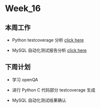 # Week_16

## 本周工作

- Python testcoverage 分析
[click here](https://github.com/microseyuyu/PLCT-Work-repository/blob/main/openkylin/python/Test_coverage.md)

- MySQL 自动化测试报告分析
[click here](https://github.com/microseyuyu/PLCT-Work-repository/blob/main/openkylin/mysql/Mysql.log.md)


## 下周计划

- 学习 openQA

- 进行 Python C 代码部分 testcoverage 生成

- MySQL 自动化测试结果确认
